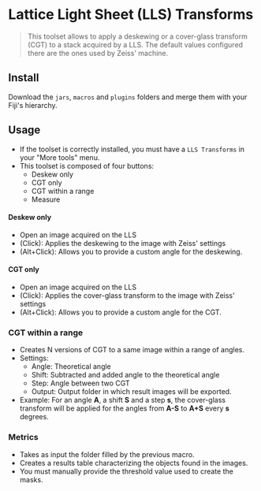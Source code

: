 # Lattice Light Sheet (LLS) Transforms

> This toolset allows to apply a deskewing or a cover-glass transform (CGT) to a stack acquired by a LLS. The default values configured there are the ones used by Zeiss' machine.

## Install

Download the `jars`, `macros` and `plugins` folders and merge them with your Fiji's hierarchy.

## Usage

- If the toolset is correctly installed, you must have a `LLS Transforms` in your "More tools" menu.
- This toolset is composed of four buttons:
    - Deskew only
    - CGT only
    - CGT within a range
    - Measure
    
#### Deskew only

- Open an image acquired on the LLS
- (Click): Applies the deskewing to the image with Zeiss' settings
- (Alt+Click): Allows you to provide a custom angle for the deskewing.

#### CGT only

- Open an image acquired on the LLS
- (Click): Applies the cover-glass transform to the image with Zeiss' settings
- (Alt+Click): Allows you to provide a custom angle for the CGT.

### CGT within a range

- Creates N versions of CGT to a same image within a range of angles.
- Settings:
    - Angle: Theoretical angle
    - Shift: Subtracted and added angle to the theoretical angle
    - Step: Angle between two CGT
    - Output: Output folder in which result images will be exported.
- Example: For an angle **A**, a shift **S** and a step **s**, the cover-glass transform will be applied for the angles from **A-S** to **A+S** every **s** degrees.

### Metrics

- Takes as input the folder filled by the previous macro.
- Creates a results table characterizing the objects found in the images.
- You must manually provide the threshold value used to create the masks.
